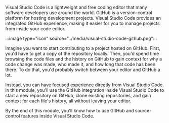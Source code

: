 Visual Studio Code is a lightweight and free coding editor that many software developers use around the world. GitHub is a version-control platform for hosting development projects. Visual Studio Code provides an integrated GitHub experience, making it easier for you to manage projects from inside your code editor.

:::image type="icon" source="../media/visual-studio-code-github.png":::

Imagine you want to start contributing to a project hosted on GitHub. First, you'd have to get a copy of the repository locally. Then, you'd spend time browsing the code files and the history on GitHub to gain context for why a code change was made, who made it, and how long that code has been there. To do that, you'd probably switch between your editor and GitHub a lot.

Instead, you can have focused experience directly from Visual Studio Code. In this module, you'll use the GitHub integration inside Visual Studio Code to start a new repository on GitHub, clone existing repositories, and gain context for each file's history, all without leaving your editor.

By the end of this module, you'll know how to use GitHub and source-control features inside Visual Studio Code.
